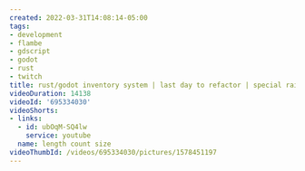 ```yaml
---
created: 2022-03-31T14:08:14-05:00
tags:
- development
- flambe
- gdscript
- godot
- rust
- twitch
title: rust/godot inventory system | last day to refactor | special raid party
videoDuration: 14138
videoId: '695334030'
videoShorts:
- links:
  - id: ubOqM-SQ4lw
    service: youtube
  name: length count size
videoThumbId: /videos/695334030/pictures/1578451197
---
```

